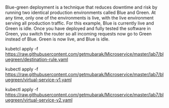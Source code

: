 Blue-green deployment is a technique that reduces downtime and risk by running two identical production environments called Blue and Green. At any time, only one of the environments is live, with the live environment serving all production traffic. For this example, Blue is currently live and Green is idle.
Once you have deployed and fully tested the software in Green, you switch the router so all incoming requests now go to Green instead of Blue. Green is now live, and Blue is idle.


kubetcl apply -f https://raw.githubusercontent.com/getmubarak/Microservice/master/lab7/bluegreen/destination-rule.yaml

kubectl apply -f https://raw.githubusercontent.com/getmubarak/Microservice/master/lab7/bluegreen/virtual-service-v1.yaml


kubectl apply -f https://raw.githubusercontent.com/getmubarak/Microservice/master/lab7/bluegreen/virtual-service-v2.yaml
